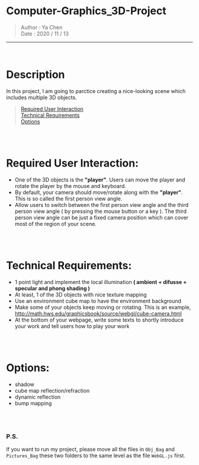 # Computer-Graphics_3D-Project

> Author : Ya Chen <br>
> Date : 2020 / 11 / 13

---

<br>

# Description

In this project, I am going to parctice creating a nice-looking scene which includes multiple 3D objects.

> <a href = "#user requirement">Required User Interaction</a><br><a href = "#technical requirement">Technical Requirements</a><br><a href = "#options">Options</a><br>

<br>
<br>

<div id = "user requirement">

# Required User Interaction:

- One of the 3D objects is the <b>"player"</b>. Users can move the player and rotate the player by the mouse and keyboard.
- By default, your camera should move/rotate along with the <b>"player"</b>. This is so called the first person view angle.
- Allow users to switch between the first person view angle and the third person view angle ( by pressing the mouse button or a key ). The third person view angle can be just a fixed camera position which can cover most of the region of your scene.

</div>
<br>
<br>

<div id = "technical requirement">

# Technical Requirements:

- 1 point light and implement the local illumination <b>( ambient + difusse + specular and phong shading )</b>
- At least, 1 of the 3D objects with nice texture mapping
- Use an environment cube map to have the environment background
- Make some of your objects keep moving or rotating. This is an example, http://math.hws.edu/graphicsbook/source/webgl/cube-camera.html
- At the bottom of your webpage, write some texts to shortly introduce your work and tell users how to play your work

<div id = "options">
<br>
<br>

# Options:

- shadow
- cube map reflection/refraction
- dynamic reflection
- bump mapping

<br>
<br>

### P.S.

If you want to run my project, please move all the files in `Obj_Bag` and `Pictures_Bag` these two folders to the same level as the file `WebGL.js` first.
